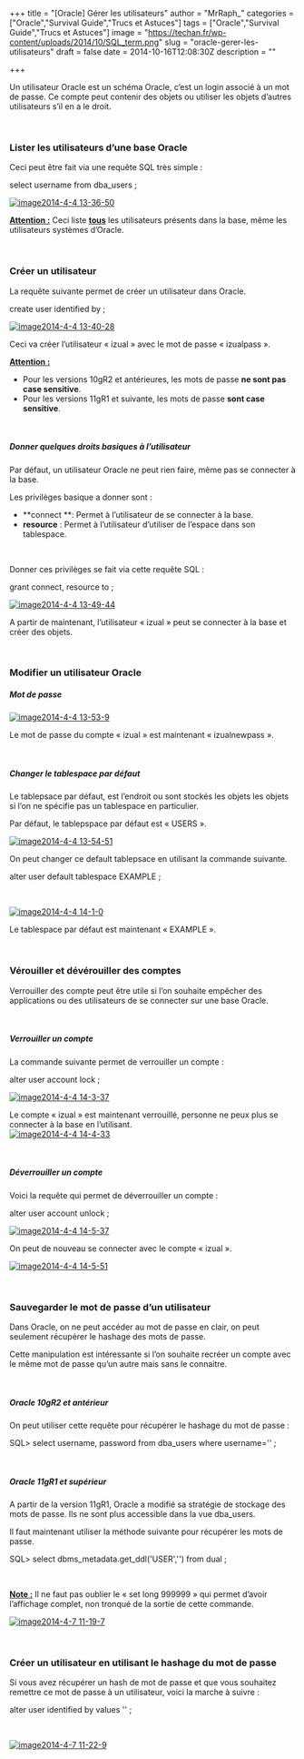 +++
title = "[Oracle] Gérer les utilisateurs"
author = "MrRaph_"
categories = ["Oracle","Survival Guide","Trucs et Astuces"]
tags = ["Oracle","Survival Guide","Trucs et Astuces"]
image = "https://techan.fr/wp-content/uploads/2014/10/SQL_term.png"
slug = "oracle-gerer-les-utilisateurs"
draft = false
date = 2014-10-16T12:08:30Z
description = ""

+++


Un utilisateur Oracle est un schéma Oracle, c’est un login associé à un mot de passe. Ce compte peut contenir des objets ou utiliser les objets d’autres utilisateurs s’il en a le droit.  
  
  

### Lister les utilisateurs d’une base Oracle

Ceci peut être fait via une requête SQL très simple :

select username from dba_users ;

[![image2014-4-4 13-36-50](https://techan.fr/wp-content/uploads/2014/10/image2014-4-4-13-36-50.png)](https://techan.fr/wp-content/uploads/2014/10/image2014-4-4-13-36-50.png)

<span style="text-decoration: underline;">**Attention :**</span> Ceci liste <span style="text-decoration: underline;">**tous**</span> les utilisateurs présents dans la base, même les utilisateurs systèmes d’Oracle.

 

### Créer un utilisateur

La requête suivante permet de créer un utilisateur dans Oracle.

create user <USERNAME> identified by <PASSWORD> ;

[![image2014-4-4 13-40-28](https://techan.fr/wp-content/uploads/2014/10/image2014-4-4-13-40-28.png)](https://techan.fr/wp-content/uploads/2014/10/image2014-4-4-13-40-28.png)

Ceci va créer l’utilisateur « izual » avec le mot de passe « izualpass ».

<span style="text-decoration: underline;">**Attention :**</span>

- Pour les versions 10gR2 et antérieures, les mots de passe **ne sont pas case sensitive**.
- Pour les versions 11gR1 et suivante, les mots de passe **sont case sensitive**.

 

##### Donner quelques droits basiques à l’utilisateur

Par défaut, un utilisateur Oracle ne peut rien faire, même pas se connecter à la base.

Les privilèges basique a donner sont :

- **connect **: Permet à l’utilisateur de se connecter à la base.
- **resource** : Permet à l’utilisateur d’utiliser de l’espace dans son tablespace.

 

Donner ces privilèges se fait via cette requête SQL :

grant connect, resource to <USERNAME> ;

[![image2014-4-4 13-49-44](https://techan.fr/wp-content/uploads/2014/10/image2014-4-4-13-49-44.png)](https://techan.fr/wp-content/uploads/2014/10/image2014-4-4-13-49-44.png)

A partir de maintenant, l’utilisateur « izual » peut se connecter à la base et créer des objets.

 

### Modifier un utilisateur Oracle

##### Mot de passe

[![image2014-4-4 13-53-9](https://techan.fr/wp-content/uploads/2014/10/image2014-4-4-13-53-9.png)](https://techan.fr/wp-content/uploads/2014/10/image2014-4-4-13-53-9.png)

Le mot de passe du compte « izual » est maintenant « izualnewpass ».

 

##### Changer le tablespace par défaut

Le tablepsace par défaut, est l’endroit ou sont stockés les objets les objets si l’on ne spécifie pas un tablespace en particulier.

Par défaut, le tablepspace par défaut est « USERS ».

[![image2014-4-4 13-54-51](https://techan.fr/wp-content/uploads/2014/10/image2014-4-4-13-54-51.png)](https://techan.fr/wp-content/uploads/2014/10/image2014-4-4-13-54-51.png)

On peut changer ce default tablepsace en utilisant la commande suivante.

alter user <USERNAME> default tablespace EXAMPLE ;

 

[![image2014-4-4 14-1-0](https://techan.fr/wp-content/uploads/2014/10/image2014-4-4-14-1-0.png)](https://techan.fr/wp-content/uploads/2014/10/image2014-4-4-14-1-0.png)

Le tablespace par défaut est maintenant « EXAMPLE ».

 

### Vérouiller et dévérouiller des comptes

Verrouiller des compte peut être utile si l’on souhaite empêcher des applications ou des utilisateurs de se connecter sur une base Oracle.

 

##### Verrouiller un compte

La commande suivante permet de verrouiller un compte :

alter user <USERNAME> account lock ;

[![image2014-4-4 14-3-37](https://techan.fr/wp-content/uploads/2014/10/image2014-4-4-14-3-37.png)](https://techan.fr/wp-content/uploads/2014/10/image2014-4-4-14-3-37.png)

Le compte « izual » est maintenant verrouillé, personne ne peux plus se connecter à la base en l’utilisant.  
[![image2014-4-4 14-4-33](https://techan.fr/wp-content/uploads/2014/10/image2014-4-4-14-4-33.png)](https://techan.fr/wp-content/uploads/2014/10/image2014-4-4-14-4-33.png)

 

##### Déverrouiller un compte

Voici la requête qui permet de déverrouiller un compte :

alter user <USERNAME> account unlock ;

[![image2014-4-4 14-5-37](https://techan.fr/wp-content/uploads/2014/10/image2014-4-4-14-5-37.png)](https://techan.fr/wp-content/uploads/2014/10/image2014-4-4-14-5-37.png)

On peut de nouveau se connecter avec le compte « izual ».

[![image2014-4-4 14-5-51](https://techan.fr/wp-content/uploads/2014/10/image2014-4-4-14-5-51.png)](https://techan.fr/wp-content/uploads/2014/10/image2014-4-4-14-5-51.png)

 

### Sauvegarder le mot de passe d’un utilisateur

Dans Oracle, on ne peut accéder au mot de passe en clair, on peut seulement récupérer le hashage des mots de passe.

Cette manipulation est intéressante si l’on souhaite recréer un compte avec le même mot de passe qu’un autre mais sans le connaitre.

 

##### Oracle 10gR2 et antérieur

On peut utiliser cette requête pour récupérer le hashage du mot de passe :

SQL> select username, password from dba_users where username='<USERNAME>' ;

 

##### Oracle 11gR1 et supérieur

A partir de la version 11gR1, Oracle a modifié sa stratégie de stockage des mots de passe. Ils ne sont plus accessible dans la vue dba_users.

Il faut maintenant utiliser la méthode suivante pour récupérer les mots de passe.

SQL> select dbms_metadata.get_ddl('USER','<USERNAME>') from dual ;

 

**<span style="text-decoration: underline;">Note :</span>** Il ne faut pas oublier le « set long 999999 » qui permet d’avoir l’affichage complet, non tronqué de la sortie de cette commande.

[![image2014-4-7 11-19-7](https://techan.fr/wp-content/uploads/2014/10/image2014-4-7-11-19-7.png)](https://techan.fr/wp-content/uploads/2014/10/image2014-4-7-11-19-7.png)

 

### Créer un utilisateur en utilisant le hashage du mot de passe

Si vous avez récupérer un hash de mot de passe et que vous souhaitez remettre ce mot de passe à un utilisateur, voici la marche à suivre :

alter user <USERNAME> identified by values '<PASSWORD HASH VALUE>' ;

 

[![image2014-4-7 11-22-9](https://techan.fr/wp-content/uploads/2014/10/image2014-4-7-11-22-9.png)](https://techan.fr/wp-content/uploads/2014/10/image2014-4-7-11-22-9.png)


